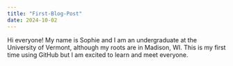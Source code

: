 ```yaml
---
title: "First-Blog-Post"
date: 2024-10-02
---
```

Hi everyone! My name is Sophie and I am an undergraduate at the University of Vermont, although my roots are in Madison, WI. This is my first time using GitHub but I am excited to learn and meet everyone.

